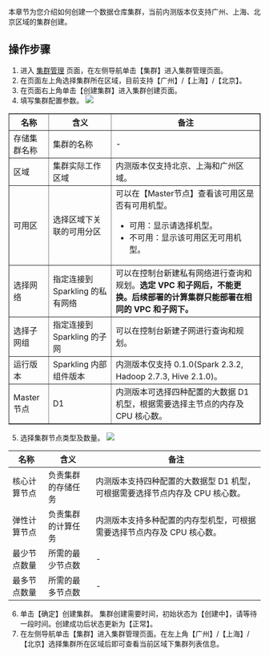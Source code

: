 本章节为您介绍如何创建一个数据仓库集群，当前内测版本仅支持广州、上海、北京区域的集群创建。

## 操作步骤

1. 进入 [集群管理](https://sparkling.cloud.tencent.com) 页面，在左侧导航单击【集群】进入集群管理页面。
2. 在页面左上角选择集群所在区域，目前支持【广州】/【上海】/【北京】。
3. 在页面右上角单击【创建集群】进入集群创建页面。
4. 填写集群配置参数。
   ![](https://main.qcloudimg.com/raw/1afb132ca6894feda20188dd0187a217.png)

<table border="1">
<tr>
<th>名称</th>
<th>含义</th>
<th>备注</th>
</tr>
<tr>
<td>存储集群名称</td>
<td>集群的名称</td>
<td>-</td>
</tr>
<tr>
<td>区域</td>
<td>集群实际工作区域	</td>
<td>内测版本仅支持北京、上海和广州区域。
</td>
</tr>
<tr>
<td>可用区	</td>
<td>选择区域下关联的可用分区	</td>
<td>可以在【Master节点】查看该可用区是否有可用机型。  <ul>
    <li>可用：显示请选择机型。</li>
    <li>不可用：显示该可用区无可用机型。</li>
</tr>
<tr>
<td>选择网络	</td>
<td>指定连接到 Sparkling 的私有网络	</td>
<td>可以在控制台新建私有网络进行查询和规划。<b>选定 VPC 和子网后，不能更换。后续部署的计算集群只能部署在相同的 VPC 和子网下。<b>
</td>
</tr>
<tr>
<td>选择子网组	</td>
<td>指定连接到 Sparkling 的子网	</td>
<td>可以在控制台新建子网进行查询和规划。
</td>
</tr>
<tr>
<td>运行版本	</td>
<td>Sparkling 内部组件版本	</td>
<td>内测版本仅支持 0.1.0(Spark 2.3.2, Hadoop 2.7.3, Hive 2.1.0)。
</td>
</tr>
<tr>
<td>Master 节点</td>
<td>D1</td>
<td>内测版本可选择四种配置的大数据 D1 机型，根据需要选择主节点的内存及 CPU 核心数。</td>
</tr>
</table>

5. 选择集群节点类型及数量。
 ![](https://main.qcloudimg.com/raw/15c00e4e94f000dc6a1ab73e471c62b7.png)

| 名称         | 含义               | 备注                                                         |
| ------------ | ------------------ | ------------------------------------------------------------ |
| 核心计算节点 | 负责集群的存储任务 | 内测版本支持四种配置的大数据型 D1 机型，可根据需要选择节点内存及 CPU 核心数。 |
| 弹性计算节点 | 负责集群的计算任务 | 内测版本支持多种配置的内存型机型，可根据需要选择节点内存及 CPU 核心数。 |
| 最少节点数量 | 所需的最少节点数   | -                                                           |
| 最多节点数量 | 所需的最多节点数   | -                                                           |

6. 单击【确定】创建集群。
   集群创建需要时间，初始状态为【创建中】，请等待一段时间。创建成功后状态更新为【正常】。
7. 在左侧导航单击【集群】进入集群管理页面。在左上角【广州】/【上海】/【北京】选择集群所在区域后即可查看当前区域下集群列表信息。

